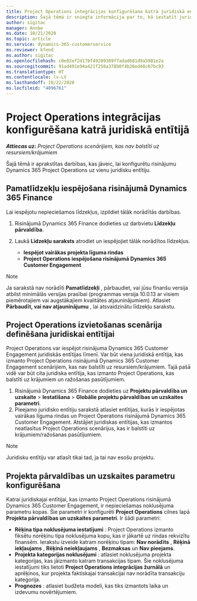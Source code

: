 ```yaml
---
title: Project Operations integrācijas konfigurēšana katrā juridiskā entītijā
description: Šajā tēmā ir sniegta informācija par to, kā iestatīt juridisku entītiju integrāciju programmā Project Operations.
author: sigitac
manager: Annbe
ms.date: 10/21/2020
ms.topic: article
ms.service: dynamics-365-customerservice
ms.reviewer: kfend
ms.author: sigitac
ms.openlocfilehash: c0e02ef2d17bf49209369f7adad681d9a5981e2a
ms.sourcegitcommit: 91ad491e94a421f256a378b0f4b26ed48c67bc93
ms.translationtype: HT
ms.contentlocale: lv-LV
ms.lasthandoff: 10/22/2020
ms.locfileid: "4096761"
---
```

# <a name="configure-project-operations-integration-per-legal-entity"></a>Project Operations integrācijas konfigurēšana katrā juridiskā entītijā 

_**Attiecas uz:** Project Operations scenārijiem, kas nav balstīti uz resursiem/krājumiem_

Šajā tēmā ir aprakstītas darbības, kas jāveic, lai konfigurētu risinājumu Dynamics 365 Project Operations uz vienu juridisku entītiju.

## <a name="enable-feature-keys-in-dynamics-365-finance"></a>Pamatlīdzekļu iespējošana risinājumā Dynamics 365 Finance

Lai iespējotu nepieciešamos līdzekļus, izpildiet tālāk norādītās darbības.

1. Risinājumā Dynamics 365 Finance dodieties uz darbvietu **Līdzekļu pārvaldība**.
2. Laukā **Līdzekļu saraksts** atrodiet un iespējojiet tālāk norādītos līdzekļus.
  
    - **Iespējot vairākas projekta līguma rindas**
    - **Project Operations iespējošana risinājumā Dynamics 365 Customer Engagement**

> [!NOTE]
> Ja sarakstā nav norādīti **Pamatlīdzekļi** , pārbaudiet, vai jūsu finanšu versija atbilst minimālās versijas prasībai (programmas versija 10.0.13 ar visiem piemērotajiem vai augstākajiem kvalitātes atjauninājumiem). Atlasiet **Pārbaudīt, vai nav atjauninājumu** , lai atsvaidzinātu līdzekļu sarakstu.

## <a name="define-the-project-operations-deployment-scenario-for-a-legal-entity"></a>Project Operations izvietošanas scenārija definēšana juridiskai entītijai

Project Operations var iespējot risinājuma Dynamics 365 Customer Engagement juridiskās entītijas līmenī. Var būt viena juridiskā entītija, kas izmanto Project Operations risinājumā Dynamics 365 Customer Engagement scenārijiem, kas nav balstīti uz resursiem/krājumiem. Tajā pašā vidē var būt cita juridiska entītija, kas izmanto Project Operations, kas balstīti uz krājumiem un ražošanas pasūtījumiem.

1. Risinājumā Dynamics 365 Finance dodieties uz **Projektu pārvaldība un uzskaite** > **Iestatīšana** > **Globālie projektu pārvaldības un uzskaites parametri**.
2. Pieejamo juridisko entītiju sarakstā atlasiet entītijas, kurās ir iespējotas vairākas līguma rindas un Project Operations risinājumā Dynamics 365 Customer Engagement. Atstājiet juridiskas entītijas, kas izmantos neatlasītus Project Operations scenārijus, kas ir balstīti uz krājumiem/ražošanas pasūtījumiem.

> [!NOTE]
> Juridisku entītiju var atlasīt tikai tad, ja tai nav esošu projektu.

## <a name="configure-project-management-and-accounting-parameters"></a>Projekta pārvaldības un uzskaites parametru konfigurēšana

Katrai juridiskajai entītijai, kas izmanto Project Operations risinājumā Dynamics 365 Customer Engagement, ir nepieciešamas noklusējuma parametru kopas. Šie parametri ir konfigurēti **Project Operations** cilnes lapā **Projekta pārvaldības un uzskaites parametri**. Ir šādi parametri:

  - **Rēķina tipa noklusējuma iestatījumi** : Project Operations izmanto fiksētu norēķinu tipa noklusējuma kopu, kas ir jākartē uz rindas rekvizītu finansēm. Ierakstu izveide katram norēķinu tipam: **Nav norādīts** , **Rēķinā iekļaujams** , **Rēķinā neiekļaujams** , **Bezmaksas** un **Nav pieejams**.
  - **Projekta kategorijas noklusējumi** : atlasiet noklusējuma projekta kategorijas, kas jāizmanto katram transakcijas tipam. Šie noklusējuma iestatījumi tiks lietoti **Project Operations integrācijas žurnālā** un aprēķinos, kur projekta faktiskajai transakcijai nav norādīta transakciju kategorija.
  - **Prognozes** : atlasiet budžeta modeli, kas tiks izmantots laika un izdevumu novērtējumiem.
